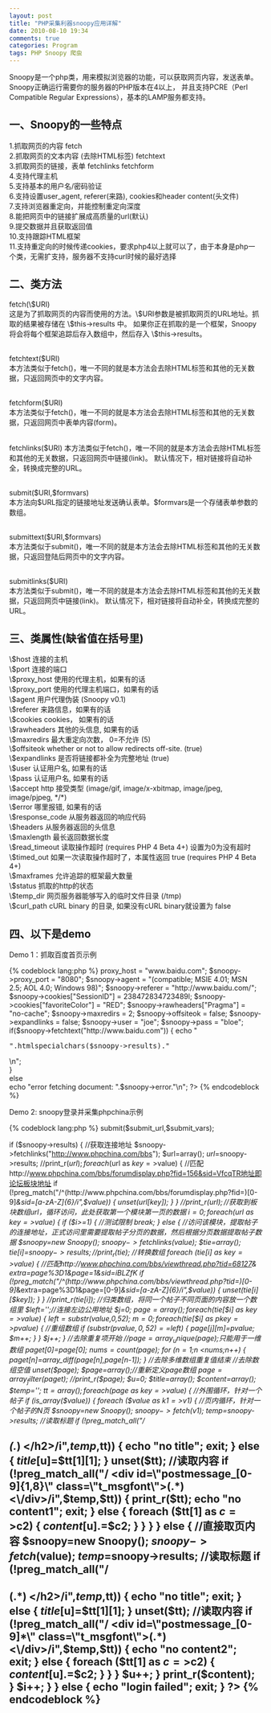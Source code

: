 ```yaml
---
layout: post
title: "PHP采集利器snoopy应用详解"
date: 2010-08-10 19:34
comments: true
categories: Program
tags: PHP Snoopy 爬虫
---
```

<p>Snoopy是一个php类，用来模拟浏览器的功能，可以获取网页内容，发送表单。Snoopy正确运行需要你的服务器的PHP版本在4以上，
并且支持PCRE（Perl Compatible Regular Expressions），基本的LAMP服务都支持。</p>

<h2>一、Snoopy的一些特点</h2>
<p>1.抓取网页的内容 fetch</br>
2.抓取网页的文本内容 (去除HTML标签) fetchtext</br>
3.抓取网页的链接，表单 fetchlinks fetchform</br>
4.支持代理主机</br>
5.支持基本的用户名/密码验证</br>
6.支持设置user_agent, referer(来路), cookies和header content(头文件)</br>
7.支持浏览器重定向，并能控制重定向深度</br>
8.能把网页中的链接扩展成高质量的url(默认)</br>
9.提交数据并且获取返回值</br>
10.支持跟踪HTML框架</br>
11.支持重定向的时候传递cookies，要求php4以上就可以了，由于本身是php一个类，无需扩支持，服务器不支持curl时候的最好选择</p>
<!--more-->
<h2>二、类方法</h2>
<p>fetch(\$URI) </br>
这是为了抓取网页的内容而使用的方法。\$URI参数是被抓取网页的URL地址。抓取的结果被存储在 \$this->results 中。
如果你正在抓取的是一个框架，Snoopy将会将每个框架追踪后存入数组中，然后存入 \$this->results。</br></br>

fetchtext(\$URI) </br>
本方法类似于fetch()，唯一不同的就是本方法会去除HTML标签和其他的无关数据，只返回网页中的文字内容。</br></br>

fetchform(\$URI) </br>
本方法类似于fetch()，唯一不同的就是本方法会去除HTML标签和其他的无关数据，只返回网页中表单内容(form)。</br></br>

fetchlinks(\$URI) 
本方法类似于fetch()，唯一不同的就是本方法会去除HTML标签和其他的无关数据，只返回网页中链接(link)。 
默认情况下，相对链接将自动补全，转换成完整的URL。</br></br>

submit(\$URI,\$formvars) </br>
本方法向\$URL指定的链接地址发送确认表单。\$formvars是一个存储表单参数的数组。</br></br>

submittext(\$URI,\$formvars) </br>
本方法类似于submit()，唯一不同的就是本方法会去除HTML标签和其他的无关数据，只返回登陆后网页中的文字内容。</br></br>

submitlinks(\$URI) </br>
本方法类似于submit()，唯一不同的就是本方法会去除HTML标签和其他的无关数据，只返回网页中链接(link)。 
默认情况下，相对链接将自动补全，转换成完整的URL。</p>

<h2>三、类属性(缺省值在括号里)</h2>
<p>\$host 连接的主机 </br>
\$port 连接的端口 </br>
\$proxy_host 使用的代理主机，如果有的话 </br>
\$proxy_port 使用的代理主机端口，如果有的话 </br>
\$agent 用户代理伪装 (Snoopy v0.1) </br>
\$referer 来路信息，如果有的话 </br>
\$cookies cookies， 如果有的话 </br>
\$rawheaders 其他的头信息, 如果有的话 </br>
\$maxredirs 最大重定向次数， 0=不允许 (5) </br>
\$offsiteok whether or not to allow redirects off-site. (true) </br>
\$expandlinks 是否将链接都补全为完整地址 (true) </br>
\$user 认证用户名, 如果有的话 </br>
\$pass 认证用户名, 如果有的话 </br>
\$accept http 接受类型 (image/gif, image/x-xbitmap, image/jpeg, image/pjpeg, */*) </br>
\$error 哪里报错, 如果有的话 </br>
\$response_code 从服务器返回的响应代码 </br>
\$headers 从服务器返回的头信息 </br>
\$maxlength 最长返回数据长度 </br>
\$read_timeout 读取操作超时 (requires PHP 4 Beta 4+) 设置为0为没有超时 </br>
\$timed_out 如果一次读取操作超时了，本属性返回 true (requires PHP 4 Beta 4+) </br>
\$maxframes 允许追踪的框架最大数量 </br>
\$status 抓取的http的状态 </br>
\$temp_dir 网页服务器能够写入的临时文件目录 (/tmp) </br>
\$curl_path cURL binary 的目录, 如果没有cURL binary就设置为 false</p>

<h2>四、以下是demo</h2>
<p>Demo 1：抓取百度首页示例</p>
{% codeblock lang:php %}
<?
include "Snoopy.class.php"; 
$snoopy = new Snoopy;
$snoopy->proxy_host = "www.baidu.com"; 
$snoopy->proxy_port = "8080";
$snoopy->agent = "(compatible; MSIE 4.01; MSN 2.5; AOL 4.0; Windows 98)"; 
$snoopy->referer = "http://www.baidu.com/";
$snoopy->cookies["SessionID"] = 238472834723489l; 
$snoopy->cookies["favoriteColor"] = "RED";
$snoopy->rawheaders["Pragma"] = "no-cache";
$snoopy->maxredirs = 2; 
$snoopy->offsiteok = false; 
$snoopy->expandlinks = false;
$snoopy->user = "joe"; 
$snoopy->pass = "bloe";
if($snoopy->fetchtext("http://www.baidu.com")) 
{ 
echo " <PRE>".htmlspecialchars($snoopy->results)." </PRE>\n"; <BR> 
} <BR> 
else <BR> 
echo "error fetching document: ".$snoopy->error."\n";
?>
{% endcodeblock %}

<p>Demo 2: snoopy登录并采集phpchina示例 </p>
{% codeblock lang:php %}
<?php
//采集phpchina 
set_time_limit(0); 
require_once("Snoopy.class.php"); 
$snoopy=new Snoopy(); 
//登陆论坛 
$submit_url = "http://www.phpchina.com/bbs/logging.php?action=login"; 
$submit_vars["loginmode"] = "normal"; 
$submit_vars["styleid"] = "1"; 
$submit_vars["cookietime"] = "315360000"; 
$submit_vars["loginfield"] = "username"; 
$submit_vars["username"] = "***"; //你的用户名 
$submit_vars["password"] = "*****"; //你的密码 
$submit_vars["questionid"] = "0"; 
$submit_vars["answer"] = ""; 
$submit_vars["loginsubmit"] = "提 交"; 
$snoopy->submit($submit_url,$submit_vars); 

if ($snoopy->results) 
{ 
	//获取连接地址 
	$snoopy->fetchlinks("http://www.phpchina.com/bbs"); 
	$url=array(); 
	$url=$snoopy->results; 
	//print_r($url); 
	foreach ($url as $key=>$value) 
	{ 
		//匹配http://www.phpchina.com/bbs/forumdisplay.php?fid=156&sid=VfcqTR地址即论坛板块地址 
		if (!preg_match("/^(http:\/\/www\.phpchina\.com\/bbs\/forumdisplay\.php\?fid=)[0-9]*&sid=[a-zA-Z]{6}/i",$value)) 
		{ 
			unset($url[$key]); 
		} 
	} 
	//print_r($url); 
	//获取到板块数组$url，循环访问，此处获取第一个模块第一页的数据 
	$i=0; 
	foreach ($url as $key=>$value) 
	{ 
		if ($i>=1) 
		{ 
			//测试限制 
			break; 
		} 
		else 
		{ 
			//访问该模块，提取帖子的连接地址，正式访问里需要提取帖子分页的数据，然后根据分页数据提取帖子数据 
			$snoopy=new Snoopy(); 
			$snoopy->fetchlinks($value); 
			$tie=array(); 
			$tie[$i]=$snoopy->results; 
			//print_r($tie); 
			//转换数组 
			foreach ($tie[$i] as $key=>$value) 
			{ 
				//匹配http://www.phpchina.com/bbs/viewthread.php?tid=68127&amp; extra=page%3D1&amp;page=1&sid=iBLZfK 
				if (!preg_match("/^(http:\/\/www\.phpchina\.com\/bbs\/viewthread\.php\?tid=)[0-9]*&amp;extra=page\%3D1&amp;page=[0-9]*&sid=[a-zA-Z]{6}/i",$value)) 
				{ 
					unset($tie[$i][$key]); 
				} 
			} 
			//print_r($tie[$i]); 
			//归类数组，将同一个帖子不同页面的内容放一个数组里 
			$left='';//连接左边公用地址 
			$j=0; 
			$page=array(); 
			foreach ($tie[$i] as $key=>$value) 
			{ 
				$left=substr($value,0,52); 
				$m=0; 
				foreach ($tie[$i] as $pkey=>$pvalue) 
				{ 
					//重组数组 
					if (substr($pvalue,0,52)==$left) 
					{ 
						$page[$j][$m]=$pvalue; 
						$m++; 
					} 
				} 
				$j++; 
			} 
			//去除重复项开始 
			//$page=array_unique($page);只能用于一维数组 
			$paget[0]=$page[0]; 
			$nums=count($page); 
			for ($n=1;$n <$nums;$n++) 
			{ 
				$paget[$n]=array_diff($page[$n],$page[$n-1]); 
			} 
			//去除多维数组重复值结束 
			//去除数组空值 
			unset($page); 
			$page=array();//重新定义page数组 
			$page=array_filter($paget); 
			//print_r($page); 
			$u=0; 
			$title=array(); 
			$content=array(); 
			$temp=''; 
			$tt=array(); 
			foreach ($page as $key=>$value) 
			{ 
				//外围循环，针对一个帖子 
				if (is_array($value)) 
				{ 
					foreach ($value as $k1=>$v1) 
					{ 
						//页内循环，针对一个帖子的N页 
						$snoopy=new Snoopy(); 
						$snoopy->fetch($v1); 
						$temp=$snoopy->results; 
						//读取标题 
						if (!preg_match_all("/ <h2>(.*) <\/h2>/i",$temp,$tt)) 
						{ 
							echo "no title"; 
							exit; 
						} 
						else 
						{ 
							$title[$u]=$tt[1][1]; 
						} 
						unset($tt); 
						//读取内容 
						if (!preg_match_all("/ <div id=\"postmessage_[0-9]{1,8}\" class=\"t_msgfont\">(.*) <\/div>/i",$temp,$tt)) 
						{ 
							print_r($tt); 
							echo "no content1"; 
							exit; 
						} 
						else 
						{ 
							foreach ($tt[1] as $c=>$c2) 
							{ 
								$content[$u].=$c2; 
							} 
						} 
					} 
				} 
				else 
				{ 
					//直接取页内容 
					$snoopy=new Snoopy(); 
					$snoopy->fetch($value); 
					$temp=$snoopy->results; 
					//读取标题 
					if (!preg_match_all("/ <h2>(.*) <\/h2>/i",$temp,$tt)) 
					{ 
						echo "no title"; 
						exit; 
					} 
					else 
					{ 
						$title[$u]=$tt[1][1]; 
					} 
					unset($tt); 
					//读取内容 
					if (!preg_match_all("/ <div id=\"postmessage_[0-9]*\" class=\"t_msgfont\">(.*) <\/div>/i",$temp,$tt)) 
					{ 
						echo "no content2"; 
						exit; 
					} 
					else 
					{ 
						foreach ($tt[1] as $c=>$c2) 
						{ 
							$content[$u].=$c2; 
						} 
					} 
				} 
				$u++; 
			} 
			print_r($content); 
		} 
		$i++; 
	} 
} 
else 
{ 
	echo "login failed"; 
	exit; 
} 
?>
{% endcodeblock %}
